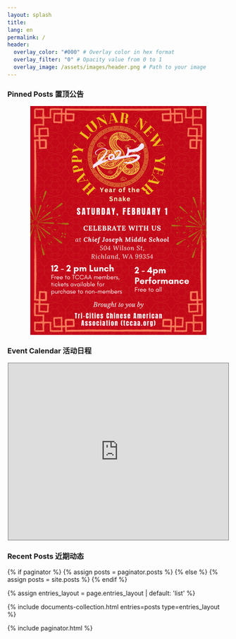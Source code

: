 ```yaml
---
layout: splash
title:
lang: en
permalink: /
header:
  overlay_color: "#000" # Overlay color in hex format
  overlay_filter: "0" # Opacity value from 0 to 1
  overlay_image: /assets/images/header.png # Path to your image
---
```


### Pinned Posts 置顶公告

<img src="/assets/images/events/2025_SF_en.JPG" alt="Centered Image" style="display: block; margin: 0 auto;" width="400">

### Event Calendar 活动日程
<div style="display: flex; justify-content: center; align-items: center;">
    <iframe src="https://calendar.google.com/calendar/embed?height=600&wkst=1&ctz=America%2FLos_Angeles&src=dGNjYWFuZXRAZ21haWwuY29t&color=%234285F4" style="border:solid 1px #777" width="500" height="400" frameborder="0" scrolling="no"></iframe>
</div>

### Recent Posts 近期动态
{% if paginator %}
  {% assign posts = paginator.posts %}
{% else %}
  {% assign posts = site.posts %}
{% endif %}

{% assign entries_layout = page.entries_layout | default: 'list' %}
<div class="entries-{{ entries_layout }}">
  {% include documents-collection.html entries=posts type=entries_layout %}
</div>

{% include paginator.html %}

